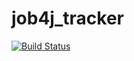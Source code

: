 # job4j_tracker
[![Build Status](https://app.travis-ci.com/isuvorov1/job4j_tracker.svg?branch=master)](https://app.travis-ci.com/isuvorov1/job4j_tracker)